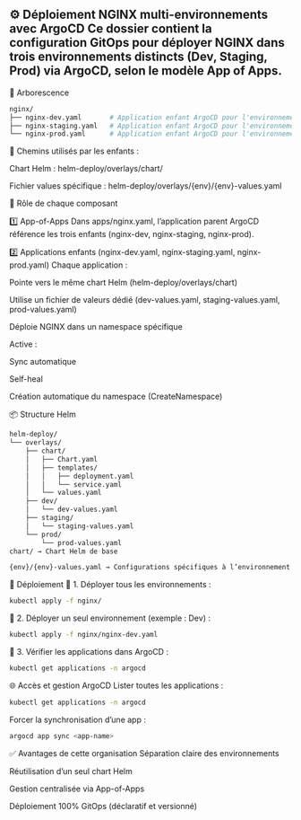 ⚙️ Déploiement NGINX multi-environnements avec ArgoCD
Ce dossier contient la configuration GitOps pour déployer NGINX dans trois environnements distincts (Dev, Staging, Prod) via ArgoCD, selon le modèle App of Apps.
--- 
📁 Arborescence
```bash
nginx/
├── nginx-dev.yaml       # Application enfant ArgoCD pour l'environnement Dev
├── nginx-staging.yaml   # Application enfant ArgoCD pour l'environnement Staging
└── nginx-prod.yaml      # Application enfant ArgoCD pour l'environnement Prod
```
📍 Chemins utilisés par les enfants :

Chart Helm : helm-deploy/overlays/chart/

Fichier values spécifique : helm-deploy/overlays/{env}/{env}-values.yaml

🧩 Rôle de chaque composant

1️⃣ App-of-Apps
Dans apps/nginx.yaml, l’application parent ArgoCD référence les trois enfants (nginx-dev, nginx-staging, nginx-prod).

2️⃣ Applications enfants (nginx-dev.yaml, nginx-staging.yaml, nginx-prod.yaml)
Chaque application :

Pointe vers le même chart Helm (helm-deploy/overlays/chart)

Utilise un fichier de valeurs dédié (dev-values.yaml, staging-values.yaml, prod-values.yaml)

Déploie NGINX dans un namespace spécifique

Active :

Sync automatique

Self-heal

Création automatique du namespace (CreateNamespace)

📦 Structure Helm
```bash
helm-deploy/
└── overlays/
    ├── chart/
    │   ├── Chart.yaml
    │   ├── templates/
    │   │   ├── deployment.yaml
    │   │   └── service.yaml
    │   └── values.yaml
    ├── dev/
    │   └── dev-values.yaml
    ├── staging/
    │   └── staging-values.yaml
    └── prod/
        └── prod-values.yaml
chart/ → Chart Helm de base

{env}/{env}-values.yaml → Configurations spécifiques à l’environnement
```
🚀 Déploiement
📌 1. Déployer tous les environnements :
```bash
kubectl apply -f nginx/
```
📌 2. Déployer un seul environnement (exemple : Dev) :
```bash
kubectl apply -f nginx/nginx-dev.yaml
```
📌 3. Vérifier les applications dans ArgoCD :
```bash
kubectl get applications -n argocd
```
🌐 Accès et gestion ArgoCD
Lister toutes les applications :

```bash
kubectl get applications -n argocd
```
Forcer la synchronisation d’une app :

```bash
argocd app sync <app-name>
```
✅ Avantages de cette organisation
Séparation claire des environnements

Réutilisation d’un seul chart Helm

Gestion centralisée via App-of-Apps

Déploiement 100% GitOps (déclaratif et versionné)

